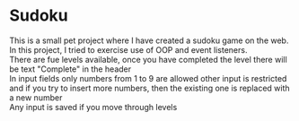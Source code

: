 # Sudoku
This is a small pet project where I have created a sudoku game on the web.
 <br> 
In this project, I tried to exercise use of OOP and event listeners. 
 <br> 
There are fue levels available, once you have completed the level there will be text "Complete" in the header 
 <br> 
In input fields only numbers from 1 to 9 are allowed other input is restricted and if you try to insert more numbers, then the existing one is replaced with a new number 
 <br> 
Any input is saved if you move through levels
